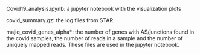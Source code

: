 Covid19_analysis.ipynb: a jupyter notebook with the visualization plots

covid_summary.gz: the log files from STAR

majiq_covid_genes_alpha*: the number of genes with AS/junctions found in the covid samples, the number of reads in a sample and the number of uniquely mapped reads. These files are used in the jupyter notebook.
